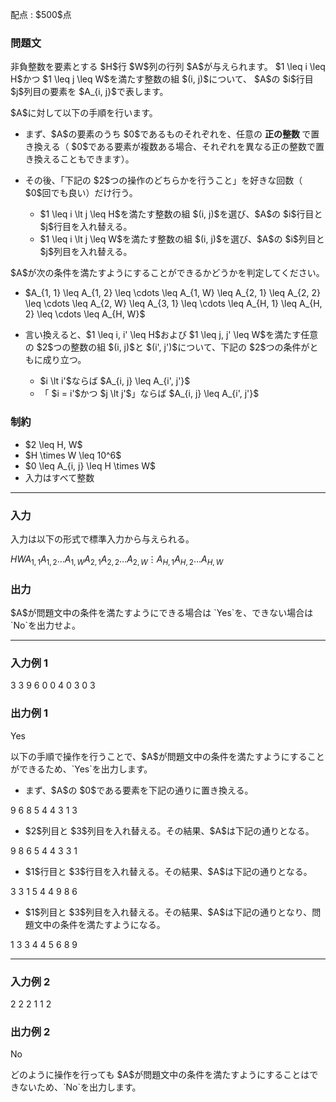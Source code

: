 
<div>

<span>

<span>

<p>
配点 : $500$点
</p>

<div>

<section>

### **問題文**

<p>
非負整数を要素とする $H$行 $W$列の行列 $A$が与えられます。
$1 \leq i \leq H$かつ $1 \leq j \leq W$を満たす整数の組 $(i, j)$について、
$A$の $i$行目 $j$列目の要素を $A_{i, j}$で表します。
</p>

<p>
$A$に対して以下の手順を行います。
</p>

<ul>

<li>
まず、$A$の要素のうち $0$であるものそれぞれを、任意の
<strong>
正の整数
</strong>
で置き換える（ $0$である要素が複数ある場合、それぞれを異なる正の整数で置き換えることもできます）。
</li>

<li>

<p>
その後、「下記の $2$つの操作のどちらかを行うこと」を好きな回数（ $0$回でも良い）だけ行う。
</p>

<ul>

<li>
$1 \leq i \lt j \leq H$を満たす整数の組 $(i, j)$を選び、$A$の $i$行目と $j$行目を入れ替える。
</li>

<li>
$1 \leq i \lt j \leq W$を満たす整数の組 $(i, j)$を選び、$A$の $i$列目と $j$列目を入れ替える。
</li>

</ul>

</li>

</ul>

<p>
$A$が次の条件を満たすようにすることができるかどうかを判定してください。
</p>

<ul>

<li>

<p>
$A_{1, 1} \leq A_{1, 2} \leq \cdots \leq A_{1, W} \leq A_{2, 1} \leq A_{2, 2} \leq \cdots \leq A_{2, W} \leq A_{3, 1} \leq \cdots \leq A_{H, 1} \leq A_{H, 2} \leq \cdots \leq A_{H, W}$
</p>

</li>

<li>

<p>
言い換えると、$1 \leq i, i' \leq H$および $1 \leq j, j' \leq W$を満たす任意の $2$つの整数の組 $(i, j)$と $(i', j')$について、下記の $2$つの条件がともに成り立つ。
</p>

<ul>

<li>
$i \lt i'$ならば $A_{i, j} \leq A_{i', j'}$
</li>

<li>
「 $i = i'$かつ $j \lt j'$」ならば $A_{i, j} \leq A_{i', j'}$
</li>

</ul>

</li>

</ul>

</section>

</div>

<div>

<section>

### **制約**

<ul>

<li>
$2 \leq H, W$
</li>

<li>
$H \times W \leq 10^6$
</li>

<li>
$0 \leq A_{i, j} \leq H \times W$
</li>

<li>
入力はすべて整数
</li>

</ul>

</section>

</div>

---

<div>

<div>

<section>

### **入力**

<p>
入力は以下の形式で標準入力から与えられる。
</p>

<div>

$H$$W$$A_{1, 1}$$A_{1, 2}$$\ldots$$A_{1, W}$$A_{2, 1}$$A_{2, 2}$$\ldots$$A_{2, W}$$\vdots$$A_{H, 1}$$A_{H, 2}$$\ldots$$A_{H, W}$
</div>

</section>

</div>

<div>

<section>

### **出力**

<p>
$A$が問題文中の条件を満たすようにできる場合は `Yes`を、できない場合は `No`を出力せよ。
</p>

</section>

</div>

</div>

---

<div>

<section>

### **入力例 1**

<div>

3 3
9 6 0
0 4 0
3 0 3

</div>

</section>

</div>

<div>

<section>

### **出力例 1**

<div>

Yes

</div>

<p>
以下の手順で操作を行うことで、$A$が問題文中の条件を満たすようにすることができるため、`Yes`を出力します。
</p>

<ul>

<li>
まず、$A$の $0$である要素を下記の通りに置き換える。
</li>

</ul>

<div>

9 6 8
5 4 4
3 1 3

</div>

<ul>

<li>
$2$列目と $3$列目を入れ替える。その結果、$A$は下記の通りとなる。
</li>

</ul>

<div>

9 8 6
5 4 4
3 3 1

</div>

<ul>

<li>
$1$行目と $3$行目を入れ替える。その結果、$A$は下記の通りとなる。
</li>

</ul>

<div>

3 3 1
5 4 4
9 8 6

</div>

<ul>

<li>
$1$列目と $3$列目を入れ替える。その結果、$A$は下記の通りとなり、問題文中の条件を満たすようになる。
</li>

</ul>

<div>

1 3 3
4 4 5
6 8 9

</div>

</section>

</div>

---

<div>

<section>

### **入力例 2**

<div>

2 2
2 1
1 2

</div>

</section>

</div>

<div>

<section>

### **出力例 2**

<div>

No

</div>

<p>
どのように操作を行っても $A$が問題文中の条件を満たすようにすることはできないため、`No`を出力します。
</p>

</section>

</div>

</span>

</span>

</div>

